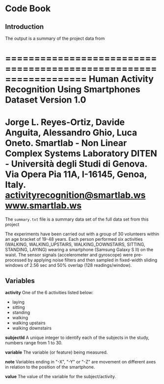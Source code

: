 Code Book
=========

Introduction
------------
The output is a summary of the project data from 

==================================================================
Human Activity Recognition Using Smartphones Dataset
Version 1.0
==================================================================
Jorge L. Reyes-Ortiz, Davide Anguita, Alessandro Ghio, Luca Oneto.
Smartlab - Non Linear Complex Systems Laboratory
DITEN - Università degli Studi di Genova.
Via Opera Pia 11A, I-16145, Genoa, Italy.
activityrecognition@smartlab.ws
www.smartlab.ws
==================================================================
The `summary.txt` file is a summary data set of the full data set from this project

The experiments have been carried out with a group of 30 volunteers within an age bracket of 19-48 years. 
Each person performed six activities (WALKING, WALKING_UPSTAIRS, WALKING_DOWNSTAIRS, SITTING, STANDING, LAYING) wearing a smartphone (Samsung Galaxy S II) on the waist. 
The sensor signals (accelerometer and gyroscope) were pre-processed by applying noise filters and then sampled in fixed-width sliding windows of 2.56 sec and 50% overlap (128 readings/window).

Variables
---------
**activity** One of the 6 activities listed below:
* laying
* sitting
* standing
* walking
* walking upstairs
* walking downstairs

**subjectId**
A unique integer to identify each of the subjects in the study, numbers range from 1 to 30.

**variable**
The variable (or feature) being measured.

**note**
Variables ending in "-X", "-Y" or "-Z" are movement on different axes in relation to the position of the smartphone.

**value**
The value of the variable for the  subject/activity.